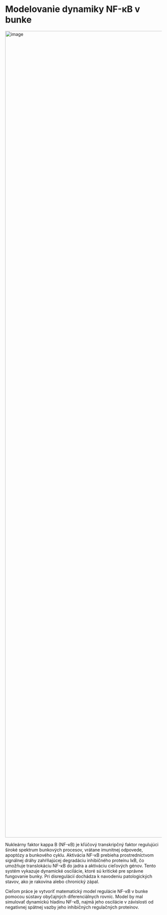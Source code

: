# Modelovanie dynamiky NF-κB v bunke

<img width="2000" height="2588" alt="image" src="https://github.com/user-attachments/assets/db914b24-2966-4239-a6f0-f53ee9fd2fe2" />


Nukleárny faktor kappa B (NF-κB) je kľúčový transkripčný faktor regulujúci široké spektrum bunkových procesov, vrátane imunitnej odpovede, apoptózy a bunkového cyklu. 
Aktivácia NF-κB prebieha prostredníctvom signálnej dráhy zahŕňajúcej degradáciu inhibičného proteínu IκB, čo umožňuje translokáciu NF-κB do jadra a aktiváciu cieľových génov. 
Tento systém vykazuje dynamické oscilácie, ktoré sú kritické pre správne fungovanie bunky. Pri disregulácií dochádza k navodeniu patologických stavov, ako je rakovina alebo chronický zápal.


Cieľom práce je vytvoriť matematický model regulácie NF-κB v bunke pomocou sústavy obyčajných diferenciálnych rovníc. 
Model by mal simulovať dynamickú hladinu NF-κB, najmä jeho oscilácie v závislosti od negatívnej spätnej vazby jeho inhibičných regulačných proteínov.
